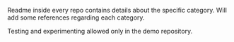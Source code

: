 Readme inside every repo contains details about the specific category. Will add some references regarding each category.

Testing and experimenting allowed only in the demo repository.

